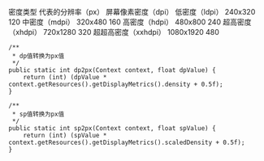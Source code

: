 





密度类型	代表的分辨率（px）	屏幕像素密度（dpi）
低密度（ldpi）	240x320	120
中密度（mdpi）	320x480	160
高密度（hdpi）	480x800	240
超高密度（xhdpi）	720x1280	320
超超高密度（xxhdpi）	1080x1920	480



```
/**
 * dp值转换为px值
 */
public static int dp2px(Context context, float dpValue) {
    return (int) (dpValue * context.getResources().getDisplayMetrics().density + 0.5f);
}
```



```
/**
 * sp值转换为px值
 */
public static int sp2px(Context context, float spValue) {
    return (int) (spValue * context.getResources().getDisplayMetrics().scaledDensity + 0.5f);
}
```





